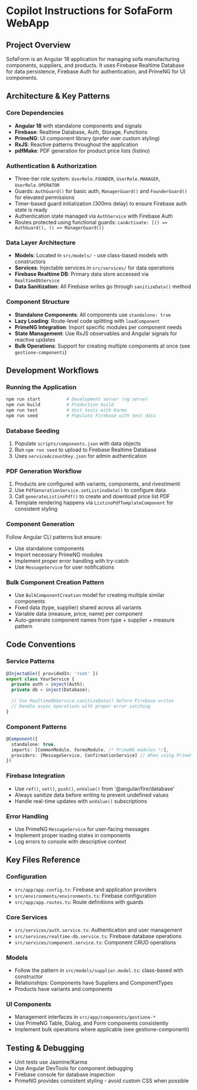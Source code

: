 # Copilot Instructions for SofaForm WebApp

## Project Overview
SofaForm is an Angular 18 application for managing sofa manufacturing components, suppliers, and products. It uses Firebase Realtime Database for data persistence, Firebase Auth for authentication, and PrimeNG for UI components.

## Architecture & Key Patterns

### Core Dependencies
- **Angular 18** with standalone components and signals
- **Firebase**: Realtime Database, Auth, Storage, Functions
- **PrimeNG**: UI component library (prefer over custom styling)
- **RxJS**: Reactive patterns throughout the application
- **pdfMake**: PDF generation for product price lists (listino)

### Authentication & Authorization
- Three-tier role system: `UserRole.FOUNDER`, `UserRole.MANAGER`, `UserRole.OPERATOR`
- Guards: `AuthGuard()` for basic auth, `ManagerGuard()` and `FounderGuard()` for elevated permissions
- Timer-based guard initialization (300ms delay) to ensure Firebase auth state is ready
- Authentication state managed via `AuthService` with Firebase Auth
- Routes protected using functional guards: `canActivate: [() => AuthGuard(), () => ManagerGuard()]`

### Data Layer Architecture
- **Models**: Located in `src/models/` - use class-based models with constructors
- **Services**: Injectable services in `src/services/` for data operations
- **Firebase Realtime DB**: Primary data store accessed via `RealtimeDbService`
- **Data Sanitization**: All Firebase writes go through `sanitizeData()` method

### Component Structure
- **Standalone Components**: All components use `standalone: true`
- **Lazy Loading**: Route-level code splitting with `loadComponent`
- **PrimeNG Integration**: Import specific modules per component needs
- **State Management**: Use RxJS observables and Angular signals for reactive updates
- **Bulk Operations**: Support for creating multiple components at once (see `gestione-componenti`)

## Development Workflows

### Running the Application
```bash
npm run start          # Development server (ng serve)
npm run build          # Production build
npm run test           # Unit tests with Karma
npm run seed           # Populate Firebase with test data
```

### Database Seeding
1. Populate `scripts/components.json` with data objects
2. Run `npm run seed` to upload to Firebase Realtime Database
3. Uses `serviceAccountKey.json` for admin authentication

### PDF Generation Workflow
1. Products are configured with variants, components, and rivestimenti
2. Use `PdfGenerationService.setListinoData()` to configure data
3. Call `generateListinoPdf()` to create and download price list PDF
4. Template rendering happens via `ListinoPdfTemplateComponent` for consistent styling

### Component Generation
Follow Angular CLI patterns but ensure:
- Use standalone components
- Import necessary PrimeNG modules
- Implement proper error handling with try-catch
- Use `MessageService` for user notifications

### Bulk Component Creation Pattern
- Use `BulkComponentCreation` model for creating multiple similar components
- Fixed data (type, supplier) shared across all variants
- Variable data (measure, price, name) per component
- Auto-generate component names from type + supplier + measure pattern

## Code Conventions

### Service Patterns
```typescript
@Injectable({ providedIn: 'root' })
export class YourService {
  private auth = inject(Auth);
  private db = inject(Database);
  
  // Use RealtimeDbService.sanitizeData() before Firebase writes
  // Handle async operations with proper error catching
}
```

### Component Patterns
```typescript
@Component({
  standalone: true,
  imports: [CommonModule, FormsModule, /* PrimeNG modules */],
  providers: [MessageService, ConfirmationService] // When using PrimeNG dialogs
})
```

### Firebase Integration
- Use `ref()`, `set()`, `push()`, `onValue()` from '@angular/fire/database'
- Always sanitize data before writing to prevent undefined values
- Handle real-time updates with `onValue()` subscriptions

### Error Handling
- Use PrimeNG `MessageService` for user-facing messages
- Implement proper loading states in components
- Log errors to console with descriptive context

## Key Files Reference

### Configuration
- `src/app/app.config.ts`: Firebase and application providers
- `src/environments/environments.ts`: Firebase configuration
- `src/app/app.routes.ts`: Route definitions with guards

### Core Services
- `src/services/auth.service.ts`: Authentication and user management
- `src/services/realtime-db.service.ts`: Firebase database operations
- `src/services/component.service.ts`: Component CRUD operations

### Models
- Follow the pattern in `src/models/supplier.model.ts`: class-based with constructor
- Relationships: Components have Suppliers and ComponentTypes
- Products have variants and components

### UI Components
- Management interfaces in `src/app/components/gestione-*`
- Use PrimeNG Table, Dialog, and Form components consistently
- Implement bulk operations where applicable (see gestione-componenti)

## Testing & Debugging
- Unit tests use Jasmine/Karma
- Use Angular DevTools for component debugging
- Firebase console for database inspection
- PrimeNG provides consistent styling - avoid custom CSS when possible
